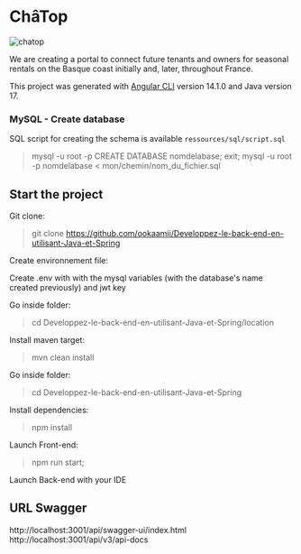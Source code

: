 # ChâTop

![chatop](https://user.oc-static.com/upload/2022/10/25/1666686016025_P3_Banner_V2.png)

We are creating a portal to connect future tenants and owners for seasonal rentals on the Basque coast initially and, later, throughout France.

This project was generated with [Angular CLI](https://github.com/angular/angular-cli) version 14.1.0 and Java version 17.

### MySQL - Create database

SQL script for creating the schema is available `ressources/sql/script.sql`

> mysql -u root -p
> CREATE DATABASE nomdelabase;
> exit;
> mysql -u root -p nomdelabase < mon/chemin/nom_du_fichier.sql

## Start the project

Git clone:

> git clone https://github.com/ookaamii/Developpez-le-back-end-en-utilisant-Java-et-Spring

Create environnement file:

Create .env with with the mysql variables (with the database's name created previously) and jwt key

Go inside folder:

> cd Developpez-le-back-end-en-utilisant-Java-et-Spring/location

Install maven target:

> mvn clean install

Go inside folder:

> cd Developpez-le-back-end-en-utilisant-Java-et-Spring

Install dependencies:

> npm install

Launch Front-end:

> npm run start;

Launch Back-end with your IDE


## URL Swagger
http://localhost:3001/api/swagger-ui/index.html
http://localhost:3001/api/v3/api-docs

